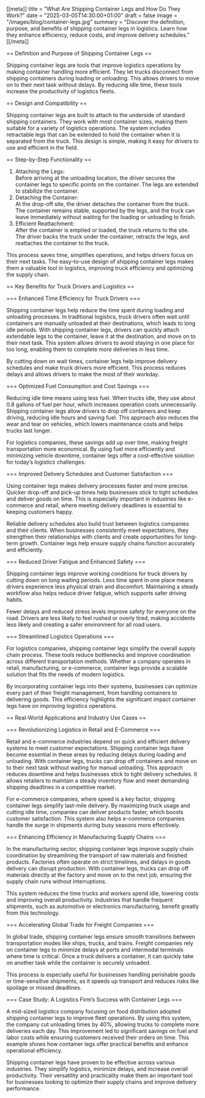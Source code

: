 [[meta]]
title = "What Are Shipping Container Legs and How Do They Work?"
date = "2025-03-05T14:30:00+01:00"
draft = false
image = "/images/blog/container-legs.jpg"
summary = "Discover the definition, purpose, and benefits of shipping container legs in logistics. Learn how they enhance efficiency, reduce costs, and improve delivery schedules."
[[/meta]]

== Definition and Purpose of Shipping Container Legs ==

Shipping container legs are tools that improve logistics operations by making container handling more efficient. They let trucks disconnect from shipping containers during loading or unloading. This allows drivers to move on to their next task without delays. By reducing idle time, these tools increase the productivity of logistics fleets.

== Design and Compatibility ==

Shipping container legs are built to attach to the underside of standard shipping containers. They work with most container sizes, making them suitable for a variety of logistics operations. The system includes retractable legs that can be extended to hold the container when it is separated from the truck. This design is simple, making it easy for drivers to use and efficient in the field.

== Step-by-Step Functionality ==

<youtube id="f8Q_VYnZbMQ" title="ConFoot Container Legs Demo" />

1. Attaching the Legs:  
   Before arriving at the unloading location, the driver secures the container legs to specific points on the container. The legs are extended to stabilize the container.
2. Detaching the Container:  
   At the drop-off site, the driver detaches the container from the truck. The container remains stable, supported by the legs, and the truck can leave immediately without waiting for the loading or unloading to finish.
3. Efficient Reattachment:  
   After the container is emptied or loaded, the truck returns to the site. The driver backs the truck under the container, retracts the legs, and reattaches the container to the truck.

This process saves time, simplifies operations, and helps drivers focus on their next tasks. The easy-to-use design of shipping container legs makes them a valuable tool in logistics, improving truck efficiency and optimizing the supply chain.

== Key Benefits for Truck Drivers and Logistics ==

=== Enhanced Time Efficiency for Truck Drivers ===

Shipping container legs help reduce the time spent during loading and unloading processes. In traditional logistics, truck drivers often wait until containers are manually unloaded at their destinations, which leads to long idle periods. With shipping container legs, drivers can quickly attach extendable legs to the container, leave it at the destination, and move on to their next task. This system allows drivers to avoid staying in one place for too long, enabling them to complete more deliveries in less time.

By cutting down on wait times, container legs help improve delivery schedules and make truck drivers more efficient. This process reduces delays and allows drivers to make the most of their workday.

=== Optimized Fuel Consumption and Cost Savings ===

Reducing idle time means using less fuel. When trucks idle, they use about 0.8 gallons of fuel per hour, which increases operation costs unnecessarily. Shipping container legs allow drivers to drop off containers and keep driving, reducing idle hours and saving fuel. This approach also reduces the wear and tear on vehicles, which lowers maintenance costs and helps trucks last longer.

For logistics companies, these savings add up over time, making freight transportation more economical. By using fuel more efficiently and minimizing vehicle downtime, container legs offer a cost-effective solution for today’s logistics challenges.

=== Improved Delivery Schedules and Customer Satisfaction ===

Using container legs makes delivery processes faster and more precise. Quicker drop-off and pick-up times help businesses stick to tight schedules and deliver goods on time. This is especially important in industries like e-commerce and retail, where meeting delivery deadlines is essential to keeping customers happy.

Reliable delivery schedules also build trust between logistics companies and their clients. When businesses consistently meet expectations, they strengthen their relationships with clients and create opportunities for long-term growth. Container legs help ensure supply chains function accurately and efficiently.

=== Reduced Driver Fatigue and Enhanced Safety ===

Shipping container legs improve working conditions for truck drivers by cutting down on long waiting periods. Less time spent in one place means drivers experience less physical strain and discomfort. Maintaining a steady workflow also helps reduce driver fatigue, which supports safer driving habits.

Fewer delays and reduced stress levels improve safety for everyone on the road. Drivers are less likely to feel rushed or overly tired, making accidents less likely and creating a safer environment for all road users.

=== Streamlined Logistics Operations ===

For logistics companies, shipping container legs simplify the overall supply chain process. These tools reduce bottlenecks and improve coordination across different transportation methods. Whether a company operates in retail, manufacturing, or e-commerce, container legs provide a scalable solution that fits the needs of modern logistics.

By incorporating container legs into their systems, businesses can optimize every part of their freight management, from handling containers to delivering goods. This efficiency highlights the significant impact container legs have on improving logistics operations.

== Real-World Applications and Industry Use Cases ==

=== Revolutionizing Logistics in Retail and E-Commerce ===

Retail and e-commerce industries depend on quick and efficient delivery systems to meet customer expectations. Shipping container legs have become essential in these areas by reducing delays during loading and unloading. With container legs, trucks can drop off containers and move on to their next task without waiting for manual unloading. This approach reduces downtime and helps businesses stick to tight delivery schedules. It allows retailers to maintain a steady inventory flow and meet demanding shipping deadlines in a competitive market.

For e-commerce companies, where speed is a key factor, shipping container legs simplify last-mile delivery. By maximizing truck usage and cutting idle time, companies can deliver products faster, which boosts customer satisfaction. This system also helps e-commerce companies handle the surge in shipments during busy seasons more effectively.

=== Enhancing Efficiency in Manufacturing Supply Chains ===

In the manufacturing sector, shipping container legs improve supply chain coordination by streamlining the transport of raw materials and finished products. Factories often operate on strict timelines, and delays in goods delivery can disrupt production. With container legs, trucks can drop off materials directly at the factory and move on to the next job, ensuring the supply chain runs without interruptions.

This system reduces the time trucks and workers spend idle, lowering costs and improving overall productivity. Industries that handle frequent shipments, such as automotive or electronics manufacturing, benefit greatly from this technology.

=== Accelerating Global Trade for Freight Companies ===

In global trade, shipping container legs ensure smooth transitions between transportation modes like ships, trucks, and trains. Freight companies rely on container legs to minimize delays at ports and intermodal terminals where time is critical. Once a truck delivers a container, it can quickly take on another task while the container is securely unloaded.

This process is especially useful for businesses handling perishable goods or time-sensitive shipments, as it speeds up transport and reduces risks like spoilage or missed deadlines.

=== Case Study: A Logistics Firm’s Success with Container Legs ===

A mid-sized logistics company focusing on food distribution adopted shipping container legs to improve fleet operations. By using this system, the company cut unloading times by 40%, allowing trucks to complete more deliveries each day. This improvement led to significant savings on fuel and labor costs while ensuring customers received their orders on time. This example shows how container legs offer practical benefits and enhance operational efficiency.

Shipping container legs have proven to be effective across various industries. They simplify logistics, minimize delays, and increase overall productivity. Their versatility and practicality make them an important tool for businesses looking to optimize their supply chains and improve delivery performance.